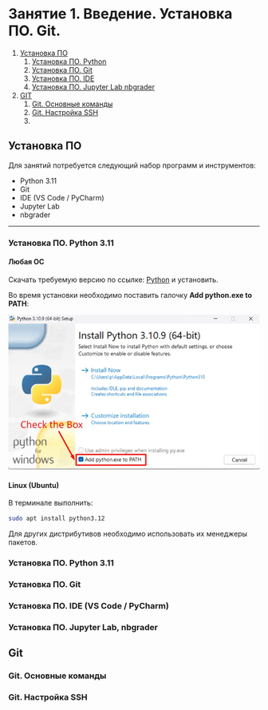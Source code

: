 # Занятие 1. Введение. Установка ПО. Git.

1. [Установка ПО](#установка-по)
    1. [Установка ПО. Python](#установка-по-python-311)
    2. [Установка ПО. Git](#установка-по-git)
    3. [Установка ПО. IDE](#установка-по-vs-code--pycharm)
    4. [Установка ПО. Jupyter Lab nbgrader](#установка-по-jupyter-lab-nbgrader)
2. [GIT](#git)
    1. [Git. Основные команды](#git-d0bed181d0bdd0bed0b2d0bdd18bd0b5-d0bad0bed0bcd0b0d0bdd0b4d18b-1)
    2. [Git. Настройка SSH](#git-d0bdd0b0d181d182d180d0bed0b9d0bad0b0-ssh-1)
    3. 

## Установка ПО

Для занятий потребуется следующий набор программ и инструментов:
* Python 3.11
* Git
* IDE (VS Code / PyCharm)
* Jupyter Lab
* nbgrader

---

### Установка ПО. Python 3.11

#### Любая ОС

Скачать требуемую версию по ссылке: [Python](https://www.python.org/downloads/release/python-3121/) и установить.

Во время установки необходимо поставить галочку **Add python.exe to PATH**:

![Add python.exe to PATH](images/1/image.png)

#### Linux (Ubuntu)

В терминале выполнить:

```sh
sudo apt install python3.12
```

Для других дистрибутивов необходимо использовать их менеджеры пакетов.

### Установка ПО. Python 3.11

### Установка ПО. Git

### Установка ПО. IDE (VS Code / PyCharm)

### Установка ПО. Jupyter Lab, nbgrader

## Git

### Git. Основные команды

### Git. Настройка SSH